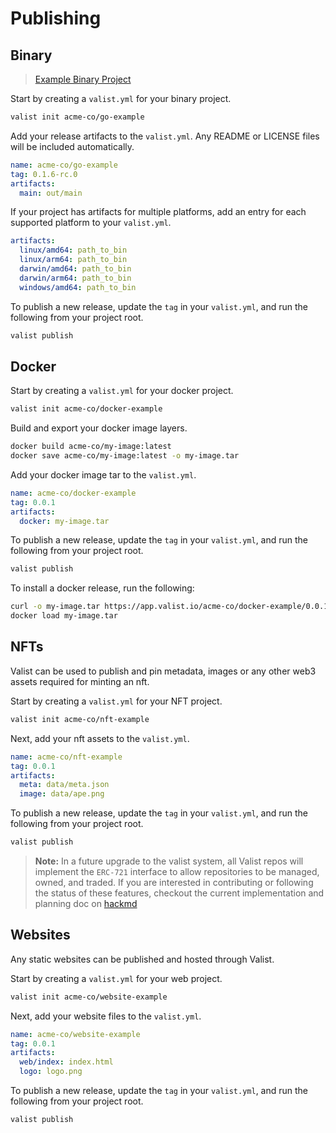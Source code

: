 # Publishing

## Binary

> [Example Binary Project](https://github.com/valist-io/example-projects/tree/main/cli-publish-go-project)

Start by creating a `valist.yml` for your binary project.

```bash
valist init acme-co/go-example
```

Add your release artifacts to the `valist.yml`. Any README or LICENSE files will be included automatically.

```yaml
name: acme-co/go-example
tag: 0.1.6-rc.0
artifacts:
  main: out/main
```

If your project has artifacts for multiple platforms, add an entry for each supported platform to your `valist.yml`. 

```yaml
artifacts:
  linux/amd64: path_to_bin
  linux/arm64: path_to_bin
  darwin/amd64: path_to_bin
  darwin/arm64: path_to_bin
  windows/amd64: path_to_bin
```

To publish a new release, update the `tag` in your `valist.yml`, and run the following from your project root.

```bash
valist publish
```

## Docker

Start by creating a `valist.yml` for your docker project.

```bash
valist init acme-co/docker-example
```

Build and export your docker image layers.

```bash
docker build acme-co/my-image:latest
docker save acme-co/my-image:latest -o my-image.tar
```

Add your docker image tar to the `valist.yml`.

```yaml
name: acme-co/docker-example
tag: 0.0.1
artifacts:
  docker: my-image.tar
```

To publish a new release, update the `tag` in your `valist.yml`, and run the following from your project root.

```bash
valist publish
```

To install a docker release, run the following:

```bash
curl -o my-image.tar https://app.valist.io/acme-co/docker-example/0.0.1?artifact=docker
docker load my-image.tar
```

## NFTs

Valist can be used to publish and pin metadata, images or any other web3 assets required for minting an nft.

Start by creating a `valist.yml` for your NFT project.

```bash
valist init acme-co/nft-example
```

Next, add your nft assets to the `valist.yml`.

```yaml
name: acme-co/nft-example
tag: 0.0.1
artifacts:
  meta: data/meta.json
  image: data/ape.png
```

To publish a new release, update the `tag` in your `valist.yml`, and run the following from your project root.

```bash
valist publish
```

> **Note:** In a future upgrade to the valist system, all Valist repos will implement the `ERC-721` interface to allow repositories to be managed, owned, and traded. If you are interested in contributing or following the status of these features, checkout the current implementation and planning doc on [hackmd](https://hackmd.io/YF5CsRv_QZWk7o7ZzgRxDg?both)

## Websites

Any static websites can be published and hosted through Valist.

Start by creating a `valist.yml` for your web project.

```bash
valist init acme-co/website-example
```

Next, add your website files to the `valist.yml`.

```yaml
name: acme-co/website-example
tag: 0.0.1
artifacts:
  web/index: index.html
  logo: logo.png
```

To publish a new release, update the `tag` in your `valist.yml`, and run the following from your project root.

```bash
valist publish
```
